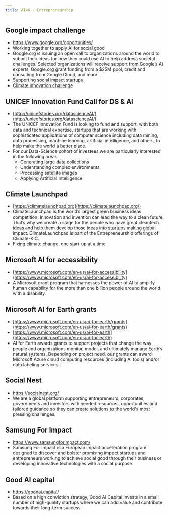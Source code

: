 ```yaml
---
title: AI4G - Entrepreneurship
---
```



## Google impact challenge
- https://www.google.org/opportunities/
- Working together to apply AI for social good
- Google.org is issuing an open call to organizations around the world to submit their ideas for how they could use AI to help address societal challenges. Selected organizations will receive support from Google’s AI experts, Google.org grant funding from a $25M pool, credit and consulting from Google Cloud, and more.
- [Supporting social impact startups](https://www.blog.google/around-the-globe/google-europe/supporting-social-impact-startups/)
- [Climate innovation challenge](https://cloud.google.com/blog/topics/sustainability/climate-innovation-challenge-provides-google-cloud-credits)

## UNICEF Innovation Fund Call for DS & AI
- [http://unicefstories.org/datascienceAI/](http://unicefstories.org/datascienceAI/)
- The UNICEF Innovation Fund is looking to fund and support, with both data and technical expertise, startups that are working with sophisticated applications of computer science including data mining, data processing, machine learning, artificial intelligence, and others, to help make the world a better place.
- For our Data-Science cohort of investees we are particularly interested in the following areas:
	- Generating large data collections
	- Understanding complex environments
	- Processing satellite images
	- Applying Artificial Intelligence

## Climate Launchpad
- [https://climatelaunchpad.org](https://climatelaunchpad.org/)
- ClimateLaunchpad is the world’s largest green business ideas competition. Innovation and invention can lead the way to a clean future. That’s why we create a stage for the people who have great cleantech ideas and help them develop those ideas into startups making global impact. ClimateLaunchpad is part of the Entrepreneurship offerings of Climate-KIC.
- Fixing climate change, one start-up at a time.

## Microsoft AI for accessibility
- [https://www.microsoft.com/en-us/ai-for-accessibility](https://www.microsoft.com/en-us/ai-for-accessibility)
- A Microsoft grant program that harnesses the power of AI to amplify human capability for the more than one billion people around the world with a disability.

## Microsoft AI for Earth grants
- [https://www.microsoft.com/en-us/ai-for-earth/grants](https://www.microsoft.com/en-us/ai-for-earth/grants)
- [https://www.microsoft.com/en-us/ai-for-earth](https://www.microsoft.com/en-us/ai-for-earth)
- AI for Earth awards grants to support projects that change the way people and organizations monitor, model, and ultimately manage Earth’s natural systems. Depending on project need, our grants can award Microsoft Azure cloud computing resources (including AI tools) and/or data labeling services.


## Social Nest
- https://socialnest.org/
- We are a global platform supporting entrepreneurs, corporates, governments and investors with needed resources, opportunities and tailored guidance so they can create solutions to the world's most pressing challenges.


## Samsung For Impact
- https://www.samsungforimpact.com/
- Samsung For Impact is a European impact acceleration program designed to discover and bolster promising impact startups and entrepreneurs working to achieve social good through their business or developing innovative technologies with a social purpose.


## Good AI capital
- https://goodai.capital/
- Based on a high conviction strategy, Good AI Capital invests in a small number of high-quality startups where we can add value and contribute towards their long-term success.